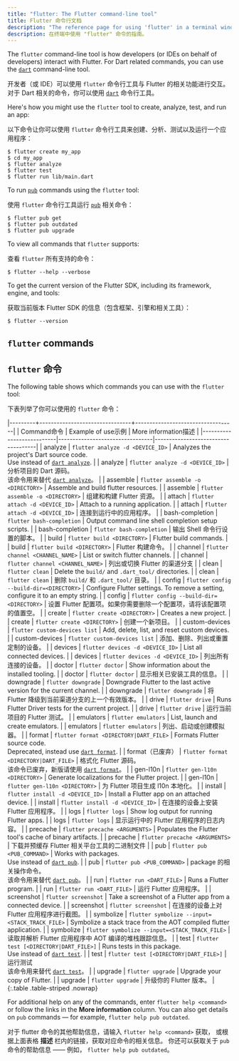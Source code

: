 ```yaml
---
title: "flutter: The Flutter command-line tool"
title: Flutter 命令行文档
description: "The reference page for using 'flutter' in a terminal window."
description: 在终端中使用 "flutter" 命令的指南。
---
```


The `flutter` command-line tool is how developers (or IDEs on behalf of
developers) interact with Flutter. For Dart related commands,
you can use the [`dart`][] command-line tool.

开发者（或 IDE）可以使用 `flutter` 命令行工具与 Flutter 的相关功能进行交互。
对于 Dart 相关的命令，你可以使用 [`dart`][] 命令行工具。

Here's how you might use the `flutter` tool to create, analyze, test, and run an
app:

以下命令让你可以使用 `flutter` 命令行工具来创建、分析、测试以及运行一个应用程序：

```terminal
$ flutter create my_app
$ cd my_app
$ flutter analyze
$ flutter test
$ flutter run lib/main.dart
```

To run [`pub`][`dart pub`] commands using the `flutter` tool:

使用 `flutter` 命令行工具运行 [`pub`][`dart pub`] 相关命令：

```terminal
$ flutter pub get
$ flutter pub outdated
$ flutter pub upgrade
```

To view all commands that `flutter` supports:

查看 `flutter` 所有支持的命令：

```terminal
$ flutter --help --verbose
```

To get the current version of the Flutter SDK, including its framework, engine,
and tools:

获取当前版本 Flutter SDK 的信息（包含框架、引擎和相关工具）：

```terminal
$ flutter --version
```

## `flutter` commands

## `flutter` 命令

The following table shows which commands you can use with the `flutter` tool:

下表列举了你可以使用的 `flutter` 命令：

|---------+--------------------------------+-----------------------------------|
| <t>Command</t><t>命令</t> | <t>Example of use</t><t>示例</t> | <t>More information</t><t>描述</t> |
|---------------------------|---------------------------------|------------------------------------|
| analyze | `flutter analyze -d <DEVICE_ID>`     | Analyzes the project's Dart source code.<br>Use instead of [`dart analyze`][]. |
| analyze | `flutter analyze -d <DEVICE_ID>`     | 分析项目的 Dart 源码。<br>该命令用来替代 [`dart analyze`][]。 |
| assemble | `flutter assemble -o <DIRECTORY>` | Assemble and build flutter resources. |
| assemble | `flutter assemble -o <DIRECTORY>` | 组建和构建 Flutter 资源。 |
| attach | `flutter attach -d <DEVICE_ID>` | Attach to a running application. |
| attach | `flutter attach -d <DEVICE_ID>` | 连接到运行中的应用程序。 |
| bash-completion | `flutter bash-completion` | Output command line shell completion setup scripts. |
| bash-completion | `flutter bash-completion` | 输出 Shell 命令行设置的脚本。 |
| build | `flutter build <DIRECTORY>` | Flutter build commands. |
| build | `flutter build <DIRECTORY>` | Flutter 构建命令。 |
| channel | `flutter channel <CHANNEL_NAME>` | List or switch flutter channels. |
| channel | `flutter channel <CHANNEL_NAME>` | 列出或切换 Flutter 的渠道分支 |
| clean | `flutter clean` | Delete the `build/` and `.dart_tool/` directories. |
| clean | `flutter clean` | 删除 `build/` 和 `.dart_tool/` 目录。 |
| config | `flutter config --build-dir=<DIRECTORY>` | Configure Flutter settings. To remove a setting, configure it to an empty string. |
| config | `flutter config --build-dir=<DIRECTORY>` | 设置 Flutter 配置项。如果你需要删除一个配置项，请将该配置项的值置空。 |
| create  | `flutter create <DIRECTORY>`      | Creates a new project. |
| create  | `flutter create <DIRECTORY>`      | 创建一个新项目。 |
| custom-devices  | `flutter custom-devices list` | Add, delete, list, and reset custom devices. |
| custom-devices  | `flutter custom-devices list` | 添加、删除、列出或重置定制的设备。 |
| devices | `flutter devices -d <DEVICE_ID>` | List all connected devices. |
| devices | `flutter devices -d <DEVICE_ID>` | 列出所有连接的设备。 |
| doctor | `flutter doctor` | Show information about the installed tooling. |
| doctor | `flutter doctor` | 显示相关已安装工具的信息。 |
| downgrade | `flutter downgrade` | Downgrade Flutter to the last active version for the current channel. |
| downgrade | `flutter downgrade` | 将 Flutter 降级到当前渠道分支的上一个有效版本。 |
| drive | `flutter drive` | Runs Flutter Driver tests for the current project. |
| drive | `flutter drive` | 运行当前项目的 Flutter 测试。 |
| emulators | `flutter emulators` | List, launch and create emulators. |
| emulators | `flutter emulators` | 列出、启动或创建模拟器。 |
| format  | `flutter format <DIRECTORY|DART_FILE>` | Formats Flutter source code.<br>Deprecated, instead use [`dart format`][]. |
| format（已废弃） | `flutter format <DIRECTORY|DART_FILE>` | 格式化 Flutter 源码。<br>该命令已废弃，新版请使用 [`dart format`][]。 |
| gen-l10n | `flutter gen-l10n <DIRECTORY>` | Generate localizations for the Flutter project. |
| gen-l10n | `flutter gen-l10n <DIRECTORY>` | 为 Flutter 项目生成 l10n 本地化。 |
| install | `flutter install -d <DEVICE_ID>` | Install a Flutter app on an attached device. |
| install | `flutter install -d <DEVICE_ID>` | 在连接的设备上安装 Flutter 应用程序。 |
| logs | `flutter logs` | Show log output for running Flutter apps. |
| logs | `flutter logs` | 显示运行中的 Flutter 应用程序的日志内容。 |
| precache | `flutter precache <ARGUMENTS>` | Populates the Flutter tool's cache of binary artifacts. |
| precache | `flutter precache <ARGUMENTS>` | 下载并预缓存 Flutter 相关平台工具的二进制文件 |
| pub     | `flutter pub <PUB_COMMAND>`       | Works with packages.<br>Use instead of [`dart pub`][]. |
| pub     | `flutter pub <PUB_COMMAND>`       | package 的相关操作命令。<br>该命令用来替代 [`dart pub`][]。 |
| run     | `flutter run <DART_FILE>`         | Runs a Flutter program. |
| run     | `flutter run <DART_FILE>`         | 运行 Flutter 应用程序。 |
| screenshot | `flutter screenshot` | Take a screenshot of a Flutter app from a connected device. |
| screenshot | `flutter screenshot` | 在连接的设备上对 Flutter 应用程序进行截图。 |
| symbolize | `flutter symbolize --input=<STACK_TRACK_FILE>` | Symbolize a stack trace from the AOT compiled flutter application. |
| symbolize | `flutter symbolize --input=<STACK_TRACK_FILE>` | 读取并解析 Flutter 应用程序中 AOT 编译的堆栈跟踪信息。 |
| test    | `flutter test [<DIRECTORY|DART_FILE>]` | Runs tests in this package.<br>Use instead of [`dart test`][`dart test`]. |
| test    | `flutter test [<DIRECTORY|DART_FILE>]` | 运行测试<br>该命令用来替代 [`dart test`][]。 |
| upgrade | `flutter upgrade` | Upgrade your copy of Flutter. |
| upgrade | `flutter upgrade` | 升级你的 Flutter 版本。 |
{:.table .table-striped .nowrap}

For additional help on any of the commands, enter `flutter help <command>`
or follow the links in the **More information** column.
You can also get details on `pub` commands — for example,
`flutter help pub outdated`.

对于 flutter 命令的其他帮助信息，请输入 `flutter help <command>` 获取，
或根据上面表格 **描述** 栏内的链接，获取对应命令的相关信息。
你还可以获取关于 `pub` 命令的帮助信息 —— 例如，
`flutter help pub outdated`。

[`dart`]: {{site.dart-site}}/tools/dart-tool
[`dart analyze`]: {{site.dart-site}}/tools/dart-analyze
[`dart format`]: {{site.dart-site}}/tools/dart-format
[`dart pub`]: {{site.dart-site}}/tools/dart-pub
[`dart test`]: {{site.dart-site}}/tools/dart-test
